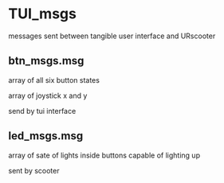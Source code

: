 <h1>TUI_msgs</h1>
  
messages sent between tangible user interface and URscooter

<h2>btn_msgs.msg</h2>

array of all six button states

array of joystick x and y

send by tui interface

<h2>led_msgs.msg</h2>

array of sate of lights inside buttons capable of lighting up

sent by scooter
